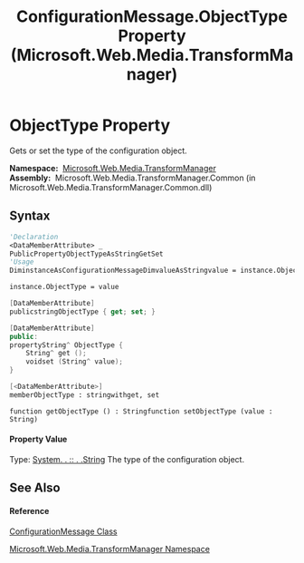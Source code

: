 ﻿---
title: ConfigurationMessage.ObjectType Property  (Microsoft.Web.Media.TransformManager)
TOCTitle: ObjectType Property
ms:assetid: P:Microsoft.Web.Media.TransformManager.ConfigurationMessage.ObjectType
ms:mtpsurl: https://msdn.microsoft.com/en-us/library/microsoft.web.media.transformmanager.configurationmessage.objecttype(v=VS.90)
ms:contentKeyID: 35520825
ms.date: 06/14/2012
mtps_version: v=VS.90
f1_keywords:
- Microsoft.Web.Media.TransformManager.ConfigurationMessage.ObjectType
- Microsoft.Web.Media.TransformManager.ConfigurationMessage.get_ObjectType
- Microsoft.Web.Media.TransformManager.ConfigurationMessage.set_ObjectType
dev_langs:
- CSharp
- JScript
- VB
- FSharp
- c++
api_location:
- Microsoft.Web.Media.TransformManager.Common.dll
api_name:
- Microsoft.Web.Media.TransformManager.ConfigurationMessage.get_ObjectType
- Microsoft.Web.Media.TransformManager.ConfigurationMessage.ObjectType
- Microsoft.Web.Media.TransformManager.ConfigurationMessage.set_ObjectType
api_type:
- Managed
topic_type:
- apiref
- kbSyntax
product_family_name: VS
ROBOTS: INDEX,FOLLOW
---

# ObjectType Property

Gets or set the type of the configuration object.

**Namespace:**  [Microsoft.Web.Media.TransformManager](microsoft-web-media-transformmanager-namespace.md)  
**Assembly:**  Microsoft.Web.Media.TransformManager.Common (in Microsoft.Web.Media.TransformManager.Common.dll)

## Syntax

``` vb
'Declaration
<DataMemberAttribute> _
PublicPropertyObjectTypeAsStringGetSet
'Usage
DiminstanceAsConfigurationMessageDimvalueAsStringvalue = instance.ObjectType

instance.ObjectType = value
```

``` csharp
[DataMemberAttribute]
publicstringObjectType { get; set; }
```

``` c++
[DataMemberAttribute]
public:
propertyString^ ObjectType {
    String^ get ();
    voidset (String^ value);
}
```

``` fsharp
[<DataMemberAttribute>]
memberObjectType : stringwithget, set
```

``` jscript
function getObjectType () : Stringfunction setObjectType (value : String)
```

#### Property Value

Type: [System. . :: . .String](https://msdn.microsoft.com/en-us/library/s1wwdcbf\(v=vs.90\))  
The type of the configuration object.  

## See Also

#### Reference

[ConfigurationMessage Class](configurationmessage-class-microsoft-web-media-transformmanager.md)

[Microsoft.Web.Media.TransformManager Namespace](microsoft-web-media-transformmanager-namespace.md)

